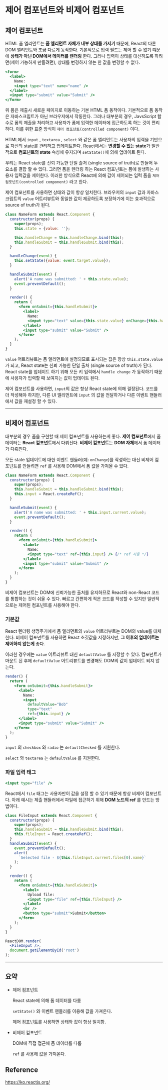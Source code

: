 # 제어 컴포넌트와 비제어 컴포넌트
## 제어 컴포넌트

HTML 폼 엘리먼트는 **폼 엘리먼트 자체가 내부 상태를 가지기** 때문에, React의 다른 DOM 엘리먼트와 조금 다르게 동작한다. 기본적으로 입력 필드는 제어 할 수 없기 떄문에 **상태가 아닌 DOM에서 데이터를 렌더링** 한다. 그러나 입력이 상태를 대신하도록 하려면(제어 가능하게 만들려면), 상태를 변경하지 않는 한 값을 변경할 수 없다.

```jsx
<form> 
  <label>
    Name:
    <input type="text" name="name" />
  </label>
  <input type="submit" value="Submit" />
</form>
```

위 폼은 제출시 새로운 페이지로 이동하는 기본 HTML 폼 동작이다. 기본적으로 폼 동작은 자바스크립트가 아닌 브라우저에서 작동한다. 그러나 대부분의 경우, JavsScript 함수로 폼의 제출을 처리하고 사용자가 폼에 입력한 데이터에 접근하도록 하는 것이 편리하다. 이를 위한 표준 방식이 `제어 컴포넌트(controlled component)` 이다.

HTML에서 `input` , `textarea` , `select` 와 같은 폼 엘리먼트는 사용자의 입력을 기반으로 자신의 state를 관리하고 업데이트한다. React에서는 **변경할 수 있는 state**가 일반적으로 **컴포넌트의 state** 속성에 유지되며 `setState()`에 의해 업데이트 된다.

우리는 React state를 신뢰 가능한 단일 출처 (single source of truth)로 만들어 두 요소를 결합 할 수 있다. 그러면 폼을 렌더링 하는 React 컴포넌트는 폼에 발생하는 사용자 입력값을 제어한다. 이러한 방식으로 React에 의해 값이 제어되는 입력 폼을 `제어 컴포넌트(controlled component)` 라고 한다.

제어 컴포넌트를 사용하면 상태와 값이 항상 일치한다. 브라우저의 `input` 값과 자바스크립트의 `value` 어트리뷰트와  동일한 값이 제공하도록 보장하기에 이는 효과적으로 source of truth가 된다.

```jsx
class NameForm extends React.Component {
  constructor(props) {
    super(props);
    this.state = {value: ''};

    this.handleChange = this.handleChange.bind(this);
    this.handleSubmit = this.handleSubmit.bind(this);
  }

  handleChange(event) {
    this.setState({value: event.target.value});
  }

  handleSubmit(event) {
    alert('A name was submitted: ' + this.state.value);
    event.preventDefault();
  }

  render() {
    return (
      <form onSubmit={this.handleSubmit}>
        <label>
          Name:
          <input type="text" value={this.state.value} onChange={this.handleChange} />
        </label>
        <input type="submit" value="Submit" />
      </form>
    );
  }
}
```

`value` 어트리뷰트는 폼 엘리먼트에 설정되므로 표시되는 값은 항상 `this.state.value`가 되고, React state는 신뢰 가능한 단일 출처 (single source of truth)가 된다. React state를 업데이트 하기 위해 모든 키 입력에서 `handle change` 가 동작하기 때문에 사용자가 입력할 때 보여지는 값이 업데이트 된다.

제어 컴포넌트를 사용하면, `input`의 값은 항상 React state에 의해 결정된다. 코드를 더 작성해야 하지만, 다른 UI 엘리먼트에 `input` 의 값을 전달하거나 다른 이벤트 핸들러에서 값을 재설정 할 수 있다.

---

## 비제어 컴포넌트

대부분의 경우 폼을 구현할 때 제어 컴포넌트를 사용하는게 좋다. **제어 컴포넌트**에서 폼 데이터는 **React 컴포넌트**에서 다뤄진다. **비제어 컴포넌트**는 **DOM 자체**에서 폼 데이터가 다뤄진다.

모든 state 업데이트에 대한 이벤트 핸들러(예: `onChange`)를 작성하는 대신 비제어 컴포넌트를 만들려면 `ref` 를 사용해 DOM에서 폼 값을 가져올 수 있다.

```jsx
class NameForm extends React.Component {
  constructor(props) {
    super(props);
    this.handleSubmit = this.handleSubmit.bind(this);
    this.input = React.createRef();
  }

  handleSubmit(event) {
    alert('A name was submitted: ' + this.input.current.value);
    event.preventDefault();
  }

  render() {
    return (
      <form onSubmit={this.handleSubmit}>
        <label>
          Name:
          <input type="text" ref={this.input} /> {/* ref 사용 */}
        </label>
        <input type="submit" value="Submit" />
      </form>
    );
  }
}
```

비제어 컴포넌트는 DOM에 신뢰가능한 출처를 유지하므로 React와 non-React 코드를 통합하는 것이 쉬울 수 있다. 빠르고 간편하게 적은 코드를 작성할 수 있지만 일반적으로는 제어된 컴포넌트를 사용해야 한다.

### 기본값

React 렌더링 생명주기에서 폼 엘리먼트의 `value` 어트리뷰트는 DOM의 value를 대체한다. 비제어 컴포넌트를 사용하면 React 초깃값을 지정하지만, **그 이후의 업데이트는 제어하지 않는게** 좋다.

이러한 경우에는 `value` 어트리뷰트 대신 `defaultValue` 를 지정할 수 있다. 컴포넌트가 마운트 된 후에 `defaultValue` 어트리뷰트를 변경해도 DOM의 값이 업데이트 되지 않는다.

```jsx
render() {
  return (
    <form onSubmit={this.handleSubmit}>
      <label>
        Name:
        <input
          defaultValue="Bob"
          type="text"
          ref={this.input} />
      </label>
      <input type="submit" value="Submit" />
    </form>
  );
}
```

`input` 의 `checkbox` 와 `radio` 는 `defaultChecked` 를 지원한다.

`select` 와 `textarea` 는 `defaultValue` 를 지원한다.

### 파일 입력 태그

```jsx
<input type="file" />
```

React에서 `file` 태그는 사용자만이 값을 설정 할 수 있기 때문에 항상 비제어 컴포넌트다. 아래 예시는 제출 핸들러에서 파일에 접근하기 위해 **DOM 노드의 ref** 를 만드는 방법이다.

```jsx
class FileInput extends React.Component {
  constructor(props) {
    super(props);
    this.handleSubmit = this.handleSubmit.bind(this);
    this.fileInput = React.createRef();
  }
  handleSubmit(event) {
    event.preventDefault();
    alert(
      `Selected file - ${this.fileInput.current.files[0].name}`
    );
  }

  render() {
    return (
      <form onSubmit={this.handleSubmit}>
        <label>
          Upload file:
          <input type="file" ref={this.fileInput} />
        </label>
        <br />
        <button type="submit">Submit</button>
      </form>
    );
  }
}

ReactDOM.render(
  <FileInput />,
  document.getElementById('root')
);
```

---

## 요약

- 제어 컴포넌트

    React state에 의해 폼 데이터를 다룸

    `setState()` 와 이벤트 핸들러를 이용해 값을 가져온다.

    제어 컴포넌트를 사용하면 상태와 값이 항상 일치함.

- 비제어 컴포넌트

    DOM에 직접 접근해 폼 데이터를 다룸

    `ref` 를 사용해 값을 가져온다.
    
## Reference
https://ko.reactjs.org/
